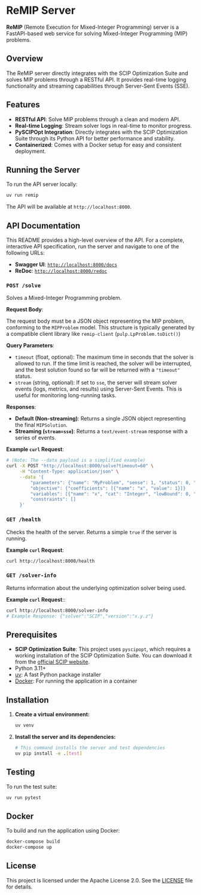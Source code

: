# ReMIP Server

**ReMIP** (Remote Execution for Mixed-Integer Programming) server is a FastAPI-based web service for solving Mixed-Integer Programming (MIP) problems.

## Overview

The ReMIP server directly integrates with the SCIP Optimization Suite and solves MIP problems through a RESTful API. It provides real-time logging functionality and streaming capabilities through Server-Sent Events (SSE).

## Features

- **RESTful API**: Solve MIP problems through a clean and modern API.
- **Real-time Logging**: Stream solver logs in real-time to monitor progress.
- **PySCIPOpt Integration**: Directly integrates with the SCIP Optimization Suite through its Python API for better performance and stability.
- **Containerized**: Comes with a Docker setup for easy and consistent deployment.

## Running the Server

To run the API server locally:

```bash
uv run remip
```

The API will be available at `http://localhost:8000`.

## API Documentation

This README provides a high-level overview of the API. For a complete, interactive API specification, run the server and navigate to one of the following URLs:

-   **Swagger UI**: [`http://localhost:8000/docs`](http://localhost:8000/docs)
-   **ReDoc**: [`http://localhost:8000/redoc`](http://localhost:8000/redoc)

### `POST /solve`

Solves a Mixed-Integer Programming problem.

**Request Body**:

The request body must be a JSON object representing the MIP problem, conforming to the `MIPProblem` model. This structure is typically generated by a compatible client library like `remip-client` (`pulp.LpProblem.toDict()`)

**Query Parameters**:

-   `timeout` (float, optional): The maximum time in seconds that the solver is allowed to run. If the time limit is reached, the solver will be interrupted, and the best solution found so far will be returned with a `"timeout"` status.
-   `stream` (string, optional): If set to `sse`, the server will stream solver events (logs, metrics, and results) using Server-Sent Events. This is useful for monitoring long-running tasks.

**Responses**:

-   **Default (Non-streaming)**: Returns a single JSON object representing the final `MIPSolution`.
-   **Streaming (`stream=sse`)**: Returns a `text/event-stream` response with a series of events.

**Example `curl` Request**:

```bash
# (Note: The --data payload is a simplified example)
curl -X POST "http://localhost:8000/solve?timeout=60" \
     -H "Content-Type: application/json" \
     --data '{
         "parameters": {"name": "MyProblem", "sense": 1, "status": 0, "sol_status": 0},
         "objective": {"coefficients": [{"name": "x", "value": 1}]}
         "variables": [{"name": "x", "cat": "Integer", "lowBound": 0, "upBound": 5}],
         "constraints": []
     }'
```

### `GET /health`

Checks the health of the server. Returns a simple `true` if the server is running.

**Example `curl` Request**:

```bash
curl http://localhost:8000/health
```

### `GET /solver-info`

Returns information about the underlying optimization solver being used.

**Example `curl` Request**::

```bash
curl http://localhost:8000/solver-info
# Example Response: {"solver":"SCIP","version":"x.y.z"}
```

## Prerequisites

-   **SCIP Optimization Suite**: This project uses `pyscipopt`, which requires a working installation of the SCIP Optimization Suite. You can download it from the [official SCIP website](https://scipopt.org/index.php#download).
-   Python 3.11+
-   [uv](https://github.com/astral-sh/uv): A fast Python package installer
-   [Docker](https://www.docker.com/): For running the application in a container

## Installation

1.  **Create a virtual environment:**
    ```bash
    uv venv
    ```

2.  **Install the server and its dependencies:**
    ```bash
    # This command installs the server and test dependencies
    uv pip install -e .[test]
    ```

## Testing

To run the test suite:

```bash
uv run pytest
```

## Docker

To build and run the application using Docker:

```bash
docker-compose build
docker-compose up
```

## License

This project is licensed under the Apache License 2.0. See the [LICENSE](../LICENSE) file for details.
